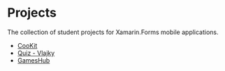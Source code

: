 # Projects
The collection of student projects for Xamarin.Forms mobile applications.

* [CooKit](https://github.com/AppsLab2019/CooKit)
* [Quiz - Vlajky](https://github.com/AppsLab2019/Quiz-Vlajky)
* [GamesHub](https://github.com/AppsLab2019/GamesHub)
